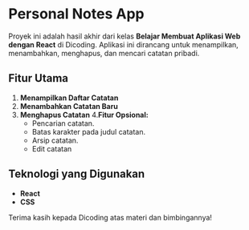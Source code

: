 # Personal Notes App

Proyek ini adalah hasil akhir dari kelas **Belajar Membuat Aplikasi Web dengan React** di Dicoding. Aplikasi ini dirancang untuk menampilkan, menambahkan, menghapus, dan mencari catatan pribadi.

## Fitur Utama

1. **Menampilkan Daftar Catatan**
2. **Menambahkan Catatan Baru**
3. **Menghapus Catatan**
4.**Fitur Opsional:**
   - Pencarian catatan.
   - Batas karakter pada judul catatan.
   - Arsip catatan.
   - Edit catatan

## Teknologi yang Digunakan

- **React**
- **CSS**

Terima kasih kepada Dicoding atas materi dan bimbingannya!
